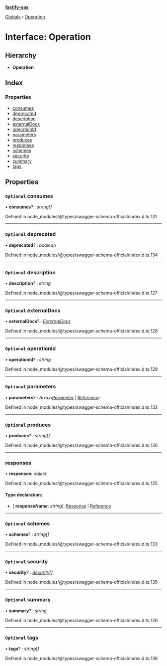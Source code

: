 **[fastify-oas](../README.md)**

[Globals](../README.md) › [Operation](operation.md)

# Interface: Operation

## Hierarchy

* **Operation**

## Index

### Properties

* [consumes](operation.md#optional-consumes)
* [deprecated](operation.md#optional-deprecated)
* [description](operation.md#optional-description)
* [externalDocs](operation.md#optional-externaldocs)
* [operationId](operation.md#optional-operationid)
* [parameters](operation.md#optional-parameters)
* [produces](operation.md#optional-produces)
* [responses](operation.md#responses)
* [schemes](operation.md#optional-schemes)
* [security](operation.md#optional-security)
* [summary](operation.md#optional-summary)
* [tags](operation.md#optional-tags)

## Properties

### `Optional` consumes

• **consumes**? : *string[]*

Defined in node_modules/@types/swagger-schema-official/index.d.ts:131

___

### `Optional` deprecated

• **deprecated**? : *boolean*

Defined in node_modules/@types/swagger-schema-official/index.d.ts:134

___

### `Optional` description

• **description**? : *string*

Defined in node_modules/@types/swagger-schema-official/index.d.ts:127

___

### `Optional` externalDocs

• **externalDocs**? : *[ExternalDocs](externaldocs.md)*

Defined in node_modules/@types/swagger-schema-official/index.d.ts:128

___

### `Optional` operationId

• **operationId**? : *string*

Defined in node_modules/@types/swagger-schema-official/index.d.ts:129

___

### `Optional` parameters

• **parameters**? : *Array‹[Parameter](../README.md#parameter) | [Reference](reference.md)›*

Defined in node_modules/@types/swagger-schema-official/index.d.ts:132

___

### `Optional` produces

• **produces**? : *string[]*

Defined in node_modules/@types/swagger-schema-official/index.d.ts:130

___

###  responses

• **responses**: *object*

Defined in node_modules/@types/swagger-schema-official/index.d.ts:125

#### Type declaration:

* \[ **responseName**: *string*\]: [Response](response.md) | [Reference](reference.md)

___

### `Optional` schemes

• **schemes**? : *string[]*

Defined in node_modules/@types/swagger-schema-official/index.d.ts:133

___

### `Optional` security

• **security**? : *[Security](../README.md#security)[]*

Defined in node_modules/@types/swagger-schema-official/index.d.ts:135

___

### `Optional` summary

• **summary**? : *string*

Defined in node_modules/@types/swagger-schema-official/index.d.ts:126

___

### `Optional` tags

• **tags**? : *string[]*

Defined in node_modules/@types/swagger-schema-official/index.d.ts:136